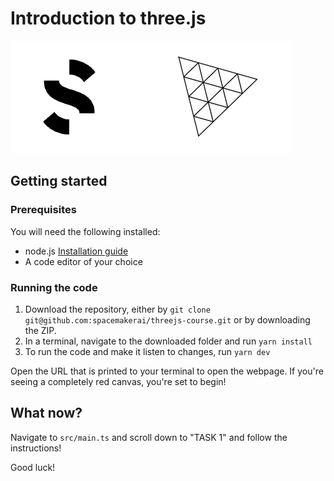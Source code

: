 # Introduction to three.js

![Spacemaker three logo](public/spacemakerthree.jpg)

## Getting started

### Prerequisites

You will need the following installed:

- node.js [Installation guide](https://nodejs.org/en/)
- A code editor of your choice

### Running the code

1. Download the repository, either by `git clone git@github.com:spacemakerai/threejs-course.git` or by downloading the ZIP.
2. In a terminal, navigate to the downloaded folder and run `yarn install`
3. To run the code and make it listen to changes, run `yarn dev`

Open the URL that is printed to your terminal to open the webpage.
If you're seeing a completely red canvas, you're set to begin!

## What now?

Navigate to `src/main.ts` and scroll down to "TASK 1" and follow the instructions!

Good luck!